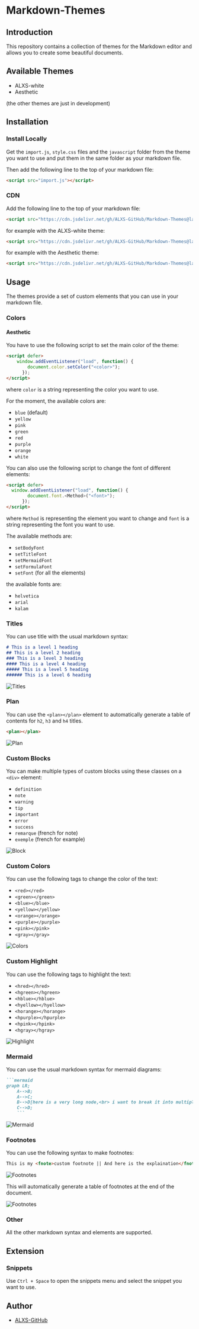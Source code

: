 # Markdown-Themes

## Introduction

This repository contains a collection of themes for the Markdown editor and allows you to create some beautiful documents.

## Available Themes

- ALXS-white
- Aesthetic

(the other themes are just in development)

## Installation

### Install Locally

Get the `import.js`, `style.css`  files and the `javascript` folder from the theme you want to use and put them in the same folder as your markdown file.

Then add the following line to the top of your markdown file:

```md
<script src="import.js"></script>
```

### CDN

Add the following line to the top of your markdown file:

```md
<script src="https://cdn.jsdelivr.net/gh/ALXS-GitHub/Markdown-Themes@latest/<THEME>/cdnimport.js"></script>
```

for example with the ALXS-white theme:

```md
<script src="https://cdn.jsdelivr.net/gh/ALXS-GitHub/Markdown-Themes@latest/ALXS-white/cdnimport.js"></script>
```

for example with the Aesthetic theme:

```md
<script src="https://cdn.jsdelivr.net/gh/ALXS-GitHub/Markdown-Themes@latest/Aesthetic/cdnimport.js"></script>
```

## Usage

The themes provide a set of custom elements that you can use in your markdown file.

### Colors

#### Aesthetic

You have to use the following script to set the main color of the theme:

```html
<script defer>
	window.addEventListener("load", function() {
        document.color.setColor("<color>");
      });
</script>
```

where `color` is a string representing the color you want to use.

For the moment, the available colors are:
- `blue` (default)
- `yellow`
- `pink`
- `green`
- `red`
- `purple`
- `orange`
- `white`

You can also use the following script to change the font of different elements:

```html
<script defer>
  window.addEventListener("load", function() {
        document.font.<Method>("<font>");
      });
</script>
```

where `Method` is representing the element you want to change and `font` is a string representing the font you want to use.

The available methods are:
- `setBodyFont`
- `setTitleFont`
- `setMermaidFont`
- `setFormulaFont`
- `setFont` (for all the elements)

the available fonts are:
- `helvetica`
- `arial`
- `kalam`

### Titles

You can use title with the usual markdown syntax:

```md
# This is a level 1 heading
## This is a level 2 heading
### This is a level 3 heading
#### This is a level 4 heading
##### This is a level 5 heading
###### This is a level 6 heading
```

![Titles](images/titles.png)

### Plan

You can use the `<plan></plan>` element to automatically generate a table of contents for `h2`, `h3` and `h4` titles.

```md
<plan></plan>
```

![Plan](images/plan.png)

### Custom Blocks

You can make multiple types of custom blocks using these classes on a `<div>` element:

- `definition`
- `note`
- `warning`
- `tip`
- `important`
- `error`
- `success`
- `remarque` (french for note)
- `exemple` (french for example)

![Block](images/blocks.png)

### Custom Colors

You can use the following tags to change the color of the text:

- `<red></red>`
- `<green></green>`
- `<blue></blue>`
- `<yellow></yellow>`
- `<orange></orange>`
- `<purple></purple>`
- `<pink></pink>`
- `<gray></gray>`

![Colors](images/colors.png)

### Custom Highlight

You can use the following tags to highlight the text:

- `<hred></hred>`
- `<hgreen></hgreen>`
- `<hblue></hblue>`
- `<hyellow></hyellow>`
- `<horange></horange>`
- `<hpurple></hpurple>`
- `<hpink></hpink>`
- `<hgray></hgray>`

![Highlight](images/highlight.png)

### Mermaid

You can use the usual markdown syntax for mermaid diagrams:

```md
```mermaid
graph LR;
    A-->B;
    A-->C;
    B-->D[here is a very long node,<br> i want to break it into multiple lines];
    C-->D;
    ``` 
```

![Mermaid](images/mermaid.png)

### Footnotes

You can use the following syntax to make footnotes:

```md
This is my <fnote>custom footnote || And here is the explaination</fnote>
```

![Footnotes](images/footnotes1.png)

This will automatically generate a table of footnotes at the end of the document.

![Footnotes](images/footnotes2.png)


### Other

All the other markdown syntax and elements are supported.

## Extension

### Snippets

Use `Ctrl + Space` to open the snippets menu and select the snippet you want to use.

## Author

- [ALXS-GitHub](https://github.com/ALXS-GitHub)
